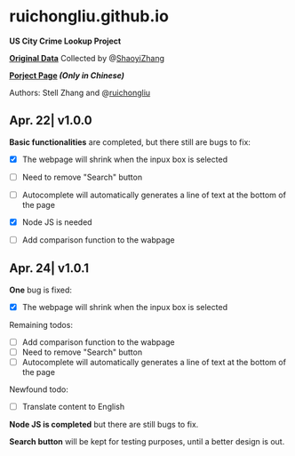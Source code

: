 # ruichongliu.github.io
**US City Crime Lookup Project**

**[Original Data](https://ucr.fbi.gov/crime-in-the-u.s/2015/crime-in-the-u.s.-2015/tables/table-8/table_8_offenses_known_to_law_enforcement_by_state_by_city_2015.xls/view)** Collected by @[ShaoyiZhang](https://github.com/ShaoyiZhang)

**[Porject Page](http://www.minkoder.com/crimerateproj) _(Only in Chinese)_**

Authors: Stell Zhang and @[ruichongliu](https://github.com/ruichongliu) 


## Apr. 22| v1.0.0
**Basic functionalities** are completed, but there still are bugs to fix:
 - [x] The webpage will shrink when the inpux box is selected
 - [ ] Need to remove "Search" button
 - [ ] Autocomplete will automatically generates a line of text at the bottom of the page
 - [x] Node JS is needed
 - [ ] Add comparison function to the wabpage


## Apr. 24| v1.0.1
**One** bug is fixed:
 - [x] The webpage will shrink when the inpux box is selected
 
Remaining todos:
 - [ ] Add comparison function to the wabpage
 - [ ] Need to remove "Search" button
 - [ ] Autocomplete will automatically generates a line of text at the bottom of the page
 
Newfound todo:
 - [ ] Translate content to English

**Node JS is completed** but there are still bugs to fix. 

**Search button** will be kept for testing purposes, until a better design is out.
